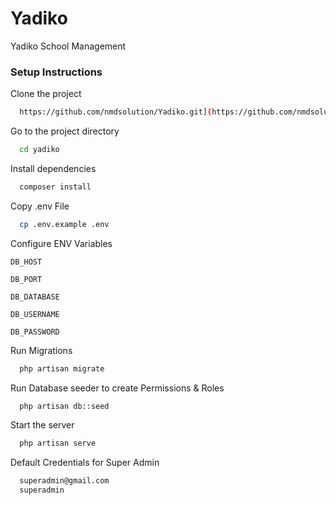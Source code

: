# Yadiko

Yadiko School Management

### Setup Instructions

Clone the project

```bash
  https://github.com/nmdsolution/Yadiko.git](https://github.com/nmdsolution/SchoolManagement.git)
```

Go to the project directory

```bash
  cd yadiko
```

Install dependencies

```bash
  composer install
```

Copy .env File

```bash
  cp .env.example .env
```

Configure ENV Variables

`DB_HOST`

`DB_PORT`

`DB_DATABASE`

`DB_USERNAME`

`DB_PASSWORD`

Run Migrations

```bash
  php artisan migrate
```

Run Database seeder to create Permissions & Roles

```bash
  php artisan db::seed
```

Start the server

```bash
  php artisan serve
```

Default Credentials for Super Admin

```bash
  superadmin@gmail.com
  superadmin
```

